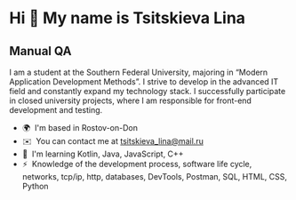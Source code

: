 Hi 👋 My name is Tsitskieva Lina
================================

Manual QA
---------

I am a student at the Southern Federal University, majoring in “Modern Application Development Methods”. I strive to develop in the advanced IT field and constantly expand my technology stack. I successfully participate in closed university projects, where I am responsible for front-end development and testing.

*   🌍  I'm based in Rostov-on-Don
*   ✉️  You can contact me at [tsitskieva\_lina@mail.ru](mailto:tsitskieva_lina@mail.ru)
*   🧠  I'm learning Kotlin, Java, JavaScript,
C++
*   ⚡  Knowledge of the development process, software life cycle, networks, tcp/ip, http, databases, DevTools, Postman, SQL, HTML, CSS, Python
